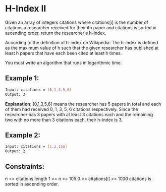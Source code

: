 # H-Index II

Given an array of integers citations where citations[i] is the number of citations a researcher received for their ith paper and citations is sorted in ascending order, return the researcher's h-index.

According to the definition of h-index on Wikipedia: The h-index is defined as the maximum value of h such that the given researcher has published at least h papers that have each been cited at least h times.

You must write an algorithm that runs in logarithmic time.

## Example 1:

```bash
Input: citations = [0,1,3,5,6]
Output: 3
```

**Explanation**: [0,1,3,5,6] means the researcher has 5 papers in total and each of them had received 0, 1, 3, 5, 6 citations respectively.
Since the researcher has 3 papers with at least 3 citations each and the remaining two with no more than 3 citations each, their h-index is 3.

## Example 2:

```bash
Input: citations = [1,2,100]
Output: 2
```

## Constraints:

n == citations.length
1 <= n <= 105
0 <= citations[i] <= 1000
citations is sorted in ascending order.